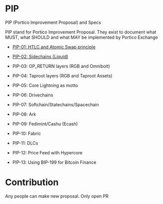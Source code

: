 # PIP
PIP (Portico Improvement Proposal) and Specs

PIP stand for Portico Improvement Proposal. They exist to document what MUST, what SHOULD and what MAY be implemented by Portico Exchange

- [PIP-01: HTLC and Atomic Swap principle](https://github.com/PorticoExchange/PIP/blob/main/PIP%20/PIP-01.md)

- [PIP-02: Sidechains (Liquid)](https://github.com/PorticoExchange/PIP/blob/main/PIP%20/PIP-02.md)

- PIP-03: OP_RETURN layers (RGB and Omnibolt)

- PIP-04: Taproot layers  (RGB and Taproot Assets)

- PIP-05: Core Lightning as motto

- PIP-06: Drivechains 

- PIP-07: Softchain/Statechains/Spacechain

- PIP-08: Ark

- PIP-09: Fedimint/Cashu (Ecash)

- PIP-10: Fabric

- PIP-11: DLCs

- PIP-12: Price Feed with Hypercore

- PIP-13: Using BIP-199 for Bitcoin Finance

# Contribution

Any people can make new proposal. Only open PR
